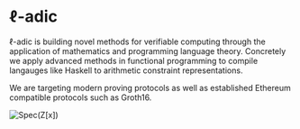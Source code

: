 # ℓ-adic

ℓ-adic is building novel methods for verifiable computing through the application of mathematics and programming language theory. Concretely we apply advanced methods in functional programming to compile langauges like Haskell to arithmetic constraint representations.

We are targeting modern proving protocols as well as established Ethereum compatible protocols such as Groth16. 




![Spec(Z[x])](https://pbelmans.ncag.info/atlas/mumford-reprint.png)
